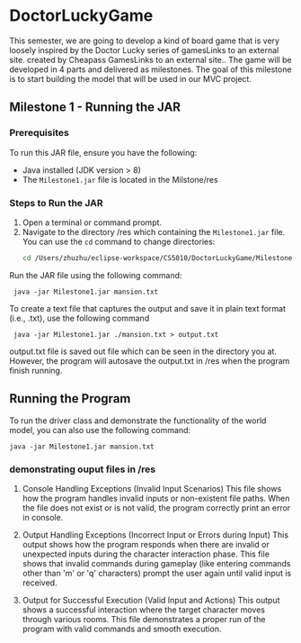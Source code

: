 # DoctorLuckyGame
This semester, we are going to develop a kind of board game that is very loosely inspired by the Doctor Lucky series of gamesLinks to an external site. created by Cheapass GamesLinks to an external site.. The game will be developed in 4 parts and delivered as milestones. The goal of this milestone is to start building the model that will be used in our MVC project. 

## Milestone 1 - Running the JAR

### Prerequisites
To run this JAR file, ensure you have the following:
- Java installed (JDK version > 8)
- The `Milestone1.jar` file is located in the Milstone/res


### Steps to Run the JAR
1. Open a terminal or command prompt.
2. Navigate to the directory /res which containing the `Milestone1.jar` file. You can use the `cd` command to change directories:
   ```bash
   cd /Users/zhuzhu/eclipse-workspace/CS5010/DoctorLuckyGame/Milestone/res

Run the JAR file using the following command:

     java -jar Milestone1.jar mansion.txt 

To create a text file that captures the output and save it in plain text format (i.e., .txt), use the following command

     java -jar Milestone1.jar ./mansion.txt > output.txt

output.txt file is saved out file which can be seen in the directory you at. However, the program will autosave the output.txt in /res when the program finish running.

## Running the Program

To run the driver class and demonstrate the functionality of the world model, you can also use the following command:

    java -jar Milestone1.jar mansion.txt 

### demonstrating ouput files in /res
1. Console Handling Exceptions (Invalid Input Scenarios)
This file shows how the program handles invalid inputs or non-existent file paths. When the file does not exist or is not valid, the program correctly print an error in console.

2. Output Handling Exceptions (Incorrect Input or Errors during Input)
This output shows how the program responds when there are invalid or unexpected inputs during the character interaction phase. This file shows that invalid commands during gameplay (like entering commands other than 'm' or 'q' characters) prompt the user again until valid input is received​.

3. Output for Successful Execution (Valid Input and Actions)
This output shows a successful interaction where the target character moves through various rooms. This file demonstrates a proper run of the program with valid commands and smooth execution​.
